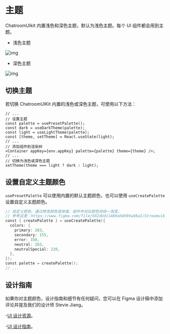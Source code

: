 # 主题

ChatroomUIkit 内置浅色和深色主题，默认为浅色主题。每个 UI 组件都会用到主题。

- 浅色主题

![img](@static/images/uikit/chatroomandroid/light_mode.png)

- 深色主题

![img](@static/images/uikit/chatroomandroid/dark_mode.png)

## 切换主题 

若切换 ChatroomUIKit 内置的浅色或深色主题，可使用以下方法：

```tsx
// ...
// 设置主题 
const palette = usePresetPalette();
const dark = useDarkTheme(palette);
const light = useLightTheme(palette);
const [theme, setTheme] = React.useState(light);
// ...
// 添加组件到渲染树
<Container appKey={env.appKey} palette={palette} theme={theme} />;
// ...
// 切换为浅色或深色主题
setTheme(theme === light ? dark : light);
```

## 设置自定义主题颜色  

`usePresetPalette` 可以使用内置的默认主题颜色，也可以使用 `useCreatePalette` 设置自定义主题颜色。

```Swift
// 自定义颜色。通过修改颜色具体值，组件中对应颜色将统一改变。
// 参考这里：https://www.figma.com/file/OX2dUdilAKHahAh9VwX8aI/Streamuikit?type=design&node-id=101-41012&mode=design&t=Fzou3Gwsk4owLLbr-4
const { createPalette } = useCreatePalette({
  colors: {
    primary: 203,
    secondary: 155,
    error: 350,
    neutral: 203,
    neutralSpecial: 220,
  },
});
const palette = createPalette();
// ...
```

## 设计指南 

如果你对主题颜色，设计指南和细节有任何疑问，您可以在 Figma 设计稿中添加评论并提及我们的设计师 Stevie Jiang。

-[UI 设计资源](https://www.figma.com/file/OX2dUdilAKHahAh9VwX8aI/Streamuikit?node-id=137%3A38589&mode=dev)。

-[UI 设计指南](https://www.figma.com/file/OX2dUdilAKHahAh9VwX8aI/Streamuikit?node-id=137)。
